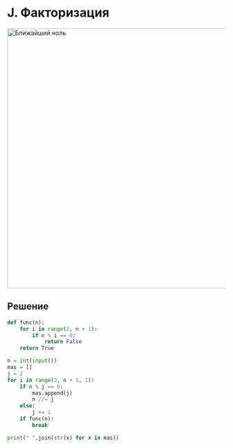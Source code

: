 # J. Факторизация

<img src="https://github.com/PavelKirushev/yandex/assets/137924137/bdd5e6b4-811b-4d14-926e-7fb7c7b78566" alt="Ближайший ноль" width="600">

## Решение
```python
def func(n):
    for i in range(2, n + 1):
        if n % i == 0:
            return False
    return True

n = int(input())
mas = []
j = 2
for i in range(2, n + 1, 1):
    if n % j == 0:
        mas.append(j)
        n //= j
    else:
        j += 1
    if func(n):
        break

print(" ".join(str(x) for x in mas))
```
